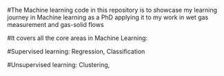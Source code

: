 #The Machine learning code in this repository is to showcase my learning journey in Machine learning as a PhD applying it to my work in 
wet gas measurement and gas-solid flows

#It covers all the core areas in Machine Learning: 

#Supervised learning: Regression, Classification

#Unsupervised learning: Clustering, 

